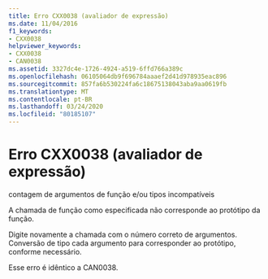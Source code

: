 ```yaml
---
title: Erro CXX0038 (avaliador de expressão)
ms.date: 11/04/2016
f1_keywords:
- CXX0038
helpviewer_keywords:
- CXX0038
- CAN0038
ms.assetid: 3327dc4e-1726-4924-a519-6ffd766a389c
ms.openlocfilehash: 06105064db9f696784aaaef2d41d978935eac896
ms.sourcegitcommit: 857fa6b530224fa6c18675138043aba9aa0619fb
ms.translationtype: MT
ms.contentlocale: pt-BR
ms.lasthandoff: 03/24/2020
ms.locfileid: "80185107"
---
```

# <a name="expression-evaluator-error-cxx0038"></a>Erro CXX0038 (avaliador de expressão)

contagem de argumentos de função e/ou tipos incompatíveis

A chamada de função como especificada não corresponde ao protótipo da função.

Digite novamente a chamada com o número correto de argumentos. Conversão de tipo cada argumento para corresponder ao protótipo, conforme necessário.

Esse erro é idêntico a CAN0038.
